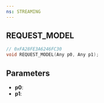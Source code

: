 ```yaml
---
ns: STREAMING
---
```

## REQUEST_MODEL

```c
// 0xFA28FE3A6246FC30
void REQUEST_MODEL(Any p0, Any p1);
```

## Parameters
* **p0**:
* **p1**:
